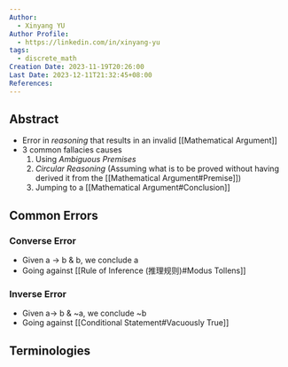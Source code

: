 ```yaml
---
Author:
  - Xinyang YU
Author Profile:
  - https://linkedin.com/in/xinyang-yu
tags:
  - discrete_math
Creation Date: 2023-11-19T20:26:00
Last Date: 2023-12-11T21:32:45+08:00
References: 
---
```

## Abstract
- Error in *reasoning* that results in an invalid [[Mathematical Argument]]
- 3 common fallacies causes
	1. Using *Ambiguous Premises*
	2. *Circular Reasoning* (Assuming what is to be proved without having derived it from the [[Mathematical Argument#Premise]])
	3. Jumping to a [[Mathematical Argument#Conclusion]]

## Common Errors
### Converse Error
- Given a -> b & b, we conclude a
- Going against [[Rule of Inference (推理规则)#Modus Tollens]]
### Inverse Error
- Given a-> b & ~a, we conclude ~b
- Going against [[Conditional Statement#Vacuously True]]


## Terminologies